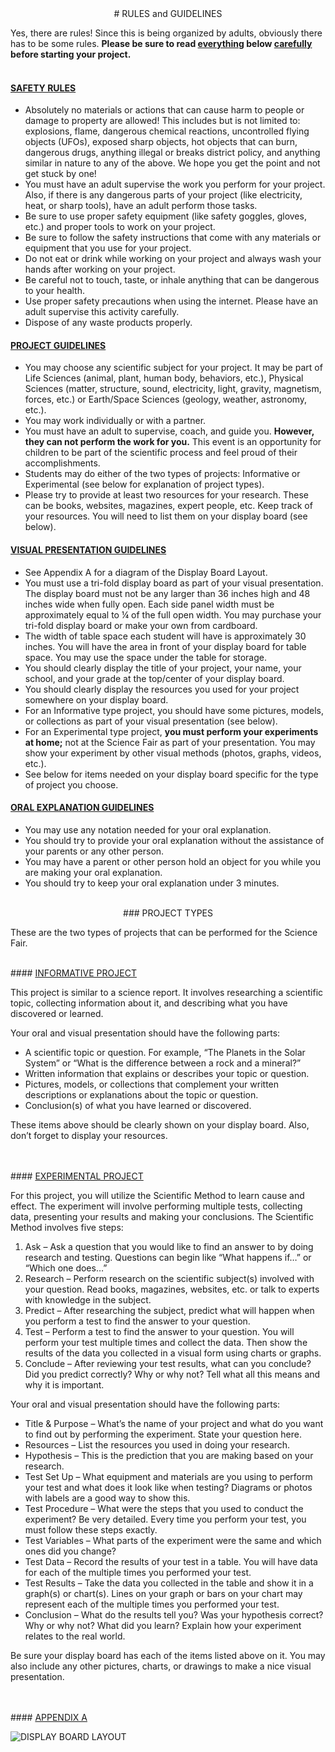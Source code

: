 
<center>
# RULES and GUIDELINES
</center>

Yes, there are rules!  Since this is being organized by adults, obviously there has to be some rules.  <b>Please be sure to read <u>everything</u> below <u>carefully</u> before starting your project.</b>
<br>
<br>
#### <u>SAFETY RULES</u>

* Absolutely no materials or actions that can cause harm to people or damage to property are allowed!  This includes but is not limited to:  explosions, flame, dangerous chemical reactions, uncontrolled flying objects (UFOs), exposed sharp objects, hot objects that can burn, dangerous drugs, anything illegal or breaks district policy, and anything similar in nature to any of the above.  We hope you get the point and not get stuck by one!
* You must have an adult supervise the work you perform for your project.  Also, if there is any dangerous parts of your project (like electricity, heat, or sharp tools), have an adult perform those tasks.
* Be sure to use proper safety equipment (like safety goggles, gloves, etc.) and proper tools to work on your project.
* Be sure to follow the safety instructions that come with any materials or equipment that you use for your project.
* Do not eat or drink while working on your project and always wash your hands after working on your project.
* Be careful not to touch, taste, or inhale anything that can be dangerous to your health.
* Use proper safety precautions when using the internet.  Please have an adult supervise this activity carefully.
* Dispose of any waste products properly.

#### <u>PROJECT GUIDELINES</u>

* You may choose any scientific subject for your project.  It may be part of Life Sciences (animal, plant, human body, behaviors, etc.), Physical Sciences (matter, structure, sound, electricity, light, gravity, magnetism, forces, etc.) or Earth/Space Sciences (geology, weather, astronomy, etc.).
* You may work individually or with a partner.
* You must have an adult to supervise, coach, and guide you.  <b>However, they can not perform the work for you.</b>  This event is an opportunity for children to be part of the scientific process and feel proud of their accomplishments.
* Students may do either of the two types of projects:  Informative or Experimental (see below for explanation of project types).
* Please try to provide at least two resources for your research. These can be books, websites, magazines, expert people, etc. Keep track of your resources. You will need to list them on your display board (see below).

#### <u>VISUAL PRESENTATION GUIDELINES</u>

* See Appendix A for a diagram of the Display Board Layout.
* You must use a tri-fold display board as part of your visual presentation.  The display board must not be any larger than 36 inches high and 48 inches wide when fully open.  Each side panel width must be approximately equal to ¼ of the full open width.  You may purchase your tri-fold display board or make your own from cardboard.
* The width of table space each student will have is approximately 30 inches.  You will have the area in front of your display board for table space.  You may use the space under the table for storage.
* You should clearly display the title of your project, your name, your school, and your grade at the top/center of your display board.
* You should clearly display the resources you used for your project somewhere on your display board.
* For an Informative type project, you should have some pictures, models, or collections as part of your visual presentation (see below).
* For an Experimental type project, <b>you must perform your experiments at home;</b> not at the Science Fair as part of your presentation.  You may show your experiment by other visual methods (photos, graphs, videos, etc.).
* See below for items needed on your display board specific for the type of project you choose.

#### <u>ORAL EXPLANATION GUIDELINES</u>

* You may use any notation needed for your oral explanation.
* You should try to provide your oral explanation without the assistance of your parents or any other person.
* You may have a parent or other person hold an object for you while you are making your oral explanation.
* You should try to keep your oral explanation under 3 minutes.

<br>
<center>
### PROJECT TYPES
</center>

These are the two types of projects that can be performed for the Science Fair.

<br>
#### <u>INFORMATIVE PROJECT</u>

This project is similar to a science report.  It involves researching a scientific topic, collecting information about it, and describing what you have discovered or learned.

Your oral and visual presentation should have the following parts:

* A scientific topic or question.  For example, “The Planets in the Solar System” or “What is the difference between a rock and a mineral?”
* Written information that explains or describes your topic or question.
* Pictures, models, or collections that complement your written descriptions or explanations about the topic or question.
* Conclusion(s) of what you have learned or discovered.

These items above should be clearly shown on your display board.  Also, don’t forget to display your resources.
<br>
<br>

<br>
#### <u>EXPERIMENTAL PROJECT</u>

For this project, you will utilize the Scientific Method to learn cause and effect. The experiment will involve performing multiple tests, collecting data, presenting your results and making your conclusions.  The Scientific Method involves five steps:

1. Ask – Ask a question that you would like to find an answer to by doing research and testing.  Questions can begin like “What happens if…” or “Which one does…”
2. Research – Perform research on the scientific subject(s) involved with your question.  Read books, magazines, websites, etc. or talk to experts with knowledge in the subject.
3. Predict – After researching the subject, predict what will happen when you perform a test to find the answer to your question.
4. Test – Perform a test to find the answer to your question.  You will perform your test multiple times and collect the data.  Then show the results of the data you collected in a visual form using charts or graphs.
5. Conclude – After reviewing your test results, what can you conclude?  Did you predict correctly?  Why or why not?  Tell what all this means and why it is important.

Your oral and visual presentation should have the following parts:

* Title & Purpose – What’s the name of your project and what do you want to find out by performing the experiment.  State your question here.
* Resources – List the resources you used in doing your research.
* Hypothesis – This is the prediction that you are making based on your research.
* Test Set Up – What equipment and materials are you using to perform your test and what does it look like when testing?  Diagrams or photos with labels are a good way to show this.
* Test Procedure – What were the steps that you used to conduct the experiment?  Be very detailed.  Every time you perform your test, you must follow these steps exactly.
* Test Variables – What parts of the experiment were the same and which ones did you change?
* Test Data – Record the results of your test in a table.  You will have data for each of the multiple times you performed your test.
* Test Results – Take the data you collected in the table and show it in a graph(s) or chart(s).  Lines on your graph or bars on your chart may represent each of the multiple times you performed your test.
* Conclusion – What do the results tell you?  Was your hypothesis correct?  Why or why not?  What did you learn?  Explain how your experiment relates to the real world.

Be sure your display board has each of the items listed above on it.  You may also include any other pictures, charts, or drawings to make a nice visual presentation.

<br>
<br>
#### <u>APPENDIX A</u>


![DISPLAY BOARD LAYOUT](/img/displayboard.png)
